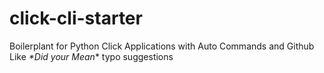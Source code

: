 # click-cli-starter
Boilerplant for Python Click Applications with Auto Commands and Github Like *\*Did your Mean*\* typo suggestions
